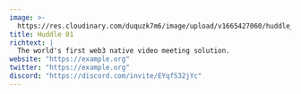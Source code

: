 ```yaml
---
image: >-
  https://res.cloudinary.com/duquzk7m6/image/upload/v1665427060/huddle_01_tidipc.svg
title: Huddle 01
richtext: |
  The world's first web3 native video meeting solution.
website: "https://example.org"
twitter: "https://example.org"
discord: "https://discord.com/invite/EYqfS32jYc"
---
```

